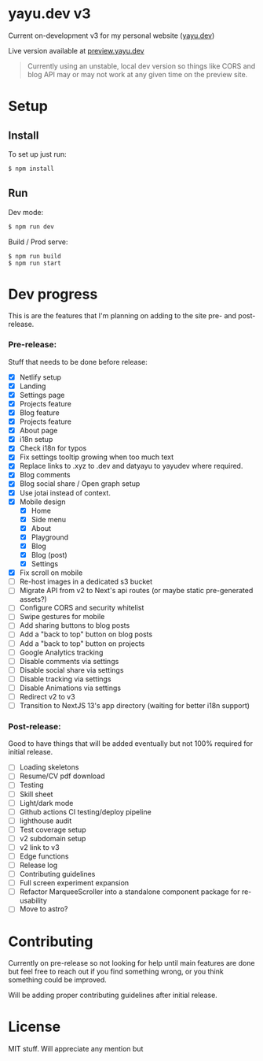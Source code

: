 # yayu.dev v3

Current on-development v3 for my personal website ([yayu.dev](https://yayu.dev))

Live version available at [preview.yayu.dev](https://preview.yayu.dev/)

> Currently using an unstable, local dev version so things like CORS and blog API may or may not work at any given time on the preview site.

# Setup

## Install

To set up just run:

```sh
$ npm install
```

## Run

Dev mode:

```sh
$ npm run dev
```

Build / Prod serve:

```
$ npm run build
$ npm run start
```

# Dev progress

This is are the features that I'm planning on adding to the site pre- and post-release.

### Pre-release:

Stuff that needs to be done before release:

- [x] Netlify setup
- [x] Landing
- [x] Settings page
- [x] Projects feature
- [x] Blog feature
- [x] Projects feature
- [x] About page
- [x] i18n setup
- [x] Check i18n for typos
- [X] Fix settings tooltip growing when too much text
- [X] Replace links to .xyz to .dev and datyayu to yayudev where required.
- [X] Blog comments
- [X] Blog social share / Open graph setup
- [X] Use jotai instead of context.
- [X] Mobile design
  - [X] Home
  - [X] Side menu
  - [X] About
  - [X] Playground
  - [X] Blog
  - [X] Blog (post)
  - [X] Settings
- [X] Fix scroll on mobile
- [ ] Re-host images in a dedicated s3 bucket
- [ ] Migrate API from v2 to Next's api routes (or maybe static pre-generated assets?)
- [ ] Configure CORS and security whitelist
- [ ] Swipe gestures for mobile
- [ ] Add sharing buttons to blog posts
- [ ] Add a "back to top" button on blog posts
- [ ] Add a "back to top" button on projects
- [ ] Google Analytics tracking
- [ ] Disable comments via settings
- [ ] Disable social share via settings
- [ ] Disable tracking via settings
- [ ] Disable Animations via settings
- [ ] Redirect v2 to v3
- [ ] Transition to NextJS 13's app directory (waiting for better i18n support)

### Post-release:

Good to have things that will be added eventually but not 100% required for initial release.

- [ ] Loading skeletons
- [ ] Resume/CV pdf download
- [ ] Testing
- [ ] Skill sheet
- [ ] Light/dark mode
- [ ] Github actions CI testing/deploy pipeline
- [ ] lighthouse audit
- [ ] Test coverage setup
- [ ] v2 subdomain setup
- [ ] v2 link to v3
- [ ] Edge functions
- [ ] Release log
- [ ] Contributing guidelines
- [ ] Full screen experiment expansion
- [ ] Refactor MarqueeScroller into a standalone component package for re-usability
- [ ] Move to astro?

# Contributing

Currently on pre-release so not looking for help until main features are done but feel free to reach out if you find something wrong, or you think something could be improved.

Will be adding proper contributing guidelines after initial release.

# License

MIT stuff. Will appreciate any mention but
